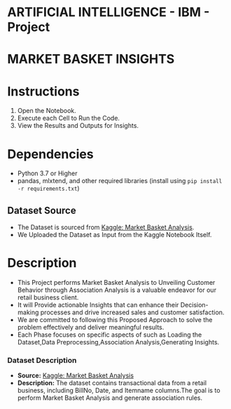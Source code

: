 # ARTIFICIAL INTELLIGENCE - IBM - Project
# MARKET BASKET INSIGHTS

# Instructions

1. Open the Notebook.
2. Execute each Cell to Run the Code.
3. View the Results and Outputs for Insights.

# Dependencies

- Python 3.7 or Higher
- pandas, mlxtend, and other required libraries (install using `pip install -r requirements.txt`)

## Dataset Source

- The Dataset is sourced from [Kaggle: Market Basket Analysis](https://www.kaggle.com/datasets/aslanahmedov/market-basket-analysis).
- We Uploaded the Dataset as Input from the Kaggle Notebook Itself.

# Description

 - This Project performs Market Basket Analysis to Unveiling Customer Behavior through Association Analysis is a valuable endeavor for our retail business client.
 - It will Provide actionable Insights that can enhance their Decision-making processes and drive increased sales and customer satisfaction.
 - We are committed to following this Proposed Approach to solve the problem effectively and deliver meaningful results.
 - Each Phase focuses on specific aspects of such as Loading the Dataset,Data Preprocessing,Association Analysis,Generating Insights.

### Dataset Description

- **Source:** [Kaggle: Market Basket Analysis](https://www.kaggle.com/datasets/aslanahmedov/market-basket-analysis)
- **Description:** The dataset contains transactional data from a retail business, including BillNo, Date, and Itemname columns.The goal is to perform Market Basket Analysis and generate association rules.
